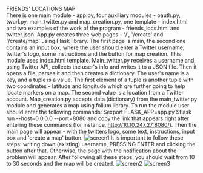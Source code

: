 FRIENDS' LOCATIONS MAP  
There is one main module - app.py, four auxiliary modules - oauth.py, twurl.py, main_twitter.py and map_creation.py, one template - index.html and two examples of the work of the program - friends_locs.html and twitter.json.
App.py creates three web pages - '/', '/create' and '/create/map' using Flask library. The first page is main, the second one contains an input box, where the user should enter a Twitter username, twitter's logo, some instructions and the button for map creation. This module uses index.html template.
Main_twitter.py receives a username and, using Twitter API, collects the user's info and writes it to a JSON file. Then it opens a file, parses it and then creates a dictionary. The user's name is a key, and a tuple is a value. The first element of a tuple is another tuple with two coordinates - latitude and longitude which qre further going to help locate markers on a map. The second value is a location from a Twitter account.
Map_creation.py accepts data (dictionary) from the main_twitter.py module and generates a map using folium library.
To run the module user should enter the following commands:
$export FLASK_APP=app.py
$flask run --host=0.0.0.0 --port=8080
and copy the link that appears right after entering these commands (for instance, http://10.10.247.27:8080/).
Then the main page will appear - with the twitters logo, some text, instructions, input box and 'create a map' button.
![screen1](https://user-images.githubusercontent.com/91615687/154692677-97db1c3f-5874-4f98-b913-a46e1d680ec3.jpg)
It is important to follow these steps: writing down (existing) username, PRESSING ENTER and clicking the button after that. Otherwise, the page with the notification about the problem will appear.
After following all these steps, you should wait from 10 to 30 seconds and the map will be created.
![screen2](https://user-images.githubusercontent.com/91615687/154692715-fe078b32-5810-4e59-bbb5-b9f74061df59.jpg)
![screen3](https://user-images.githubusercontent.com/91615687/154692742-58f3c1eb-d85c-4363-8da2-c4a2fe5e647f.jpg)
